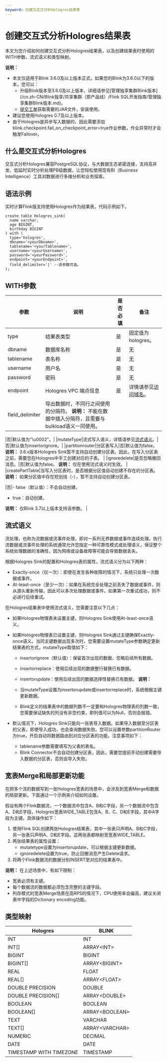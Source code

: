 ```yaml
---
keyword: 创建交互式分析Hologres结果表
---
```


# 创建交互式分析Hologres结果表

本文为您介绍如何创建交互式分析Hologres结果表，以及创建结果表时使用的WITH参数、流式语义和类型映射。

**说明：**

-   本文仅适用于Blink 3.6.0及以上版本正式，如果您的Blink为3.6.0以下的版本，您可以：
    -   升级Blink版本至3.6.0及以上版本，详细请参见[管理独享集群Blink版本](/cn.zh-CN/Blink独享/共享集群（原产品线）/Flink SQL开发指南/管理独享集群Blink版本.md)。
    -   [提交工单](https://selfservice.console.aliyun.com/ticket/createIndex?spm=5176.2020520129.console-base-top.dwork-order-1.29d546aee0gsiH)获取需要的JAR文件，安装使用。
-   建议您使用Hologres 0.7及以上版本。
-   由于Hologres是异步写入数据的，因此需要添加blink.checkpoint.fail\_on\_checkpoint\_error=true作业参数，作业异常时才会触发Failover。

## 什么是交互式分析Hologres

交互式分析Hologres兼容PostgreSQL协议，与大数据生态紧密连接，支持高并发、低延时实时分析处理PB级数据，让您轻松使用现有BI（Business Intelligence）工具对数据进行多维分析和业务探索。

## 语法示例

实时计算Flink版支持使用Hologres作为结果表，代码示例如下。

```
create table Hologres_sink(
  name varchar,
  age BIGINT,
  birthday BIGINT
) with (
  type='hologres',
  dbname='<yourDbname>',
  tablename='<yourTablename>',
  username='<yourUsername>',
  password='<yourPassword>',
  endpoint='<yourEndpoint>',
  field_delimiter='|' --该参数可选。
);
```

## WITH参数

|参数|说明|是否必填|备注|
|--|--|----|--|
|type|结果表类型|是|固定值为hologres。|
|dbname|数据库名称|是|无|
|tablename|表名称|是|无|
|username|用户名|是|无|
|password|密码|是|无|
|endpoint|Hologres VPC 端点信息|是|详情请参见[访问域名](/cn.zh-CN/了解控制台/访问域名.md)。|
|field\_delimiter|导出数据时，不同行之间使用的分隔符。 **说明：** 不能在数据中插入分隔符，且需要与bulkload语义一同使用。

|否|默认值为"\\u0002"。|
|mutateType|流式写入语义，详情请参见[流式语义](#section_yce_507_nhr)。|否|默认值为insertorignore。|
|partitionrouter|分区表写入|否|默认值为false。 **说明：** 3.6.x版本Hologres Sink暂不支持自动创建分区表。因此，在写入分区表之前，需要您在Hologres中手工创建对应的子表。 |
|ignoredelete|是否忽略撤回消息。|否|默认值为false。 **说明：** 仅在使用流式语义时生效。 |
|createPartTable|当写入分区表时，是否根据分区值自动创建不存在的分区表。 **说明：** 如果分区值中存在短划线（-），暂不支持自动创建分区表。

|否|-   false（默认值）：不会自动创建。
-   true：自动创建。

 **说明：** 仅Blink 3.7以上版本支持该参数。 |

## 流式语义

流处理，也称为流数据或流事件处理，即对一系列无界数据或事件连续处理。执行流数据或流事件处理的系统通常允许您指定一种可靠性模式或处理语义，保证整个系统处理数据的准确性，因为网络或设备故障等可能会导致数据丢失。

根据Hologres Sink的配置和Hologres表的属性，流式语义分为以下两种：

-   Exactly-once（仅一次）：即使在发生各种故障的情况下，系统只处理一次数据或事件。
-   At-least-once（至少一次）：如果在系统完全处理之前丢失了数据或事件，则从源头重新传输，因此可以多次处理数据或事件。如果第一次重试成功，则不必进行后续重试。

在Hologres结果表中使用流式语义，您需要注意以下几点：

-   如果Hologres物理表未设置主键，则Hologres Sink使用At-least-once语义。
-   如果Hologres物理表已设置主键，则Hologres Sink通过主键确保Exactly-once语义。当同主键数据出现多次时，您需要设置mutateType参数确定更新结果表的方式，mutateType取值如下：

    -   insertorignore（默认值）：保留首次出现的数据，忽略后续所有数据。
    -   insertorreplace：使用后续出现的数据整行替换已有数据。
    -   insertorupdate：使用后续出现的数据选择性替换已有数据。
    **说明：**

    -   当mutateType设置为insertorupdate或insertorreplace时，系统根据主键更新数据。
    -   Blink定义的结果表中的数据列数不一定要和Hologres物理表的列数一致，您需要保证缺失的列没有非空约束，即列值可以为Null，否则会报错。
-   默认情况下，Hologres Sink只能向一张表导入数据。如果导入数据至分区表的父表，即使导入成功，也会查询数据失败。您可以设置参数partitionRouter为true，开启自动将数据路由到对应分区表的功能。注意事项如下：
    -   tablename参数需要填写为父表的表名。
    -   Blink Connector不会自动创建分区表，因此，需要您提前手动创建需要导入数据的分区表，否则会导入失败。

## 宽表Merge和局部更新功能

在把多个流的数据写到一张Hologres宽表的场景中，会涉及到宽表Merge和数据的局部更新。下面通过一个示例来介绍如何设置。

假设有两个Flink数据流，一个数据流中包含A、B和C字段，另一个数据流中包含A、D和E字段，Hologres宽表WIDE\_TABLE包含A、B、C、D和E字段，其中A字段为主键。具体操作如下：

1.  使用Flink SQL创建两张Hologres结果表，其中一张表只声明A、B和C字段，另一张表只声明A、D和E字段。这两张表都映射至宽表WIDE\_TABLE。
2.  两张结果表的属性设置：
    -   mutatetype设置为insertorupdate，可以根据主键更新数据。
    -   ignoredelete设置为true，防止回撤消息产生Delete请求。
3.  将两个Flink数据流的数据分别INSERT至对应的结果表中。

**说明：** 在上述场景中，有如下限制：

-   宽表必须有主键。
-   每个数据流的数据都必须包含完整的主键字段。
-   列存模式的宽表Merge场景在高RPS的情况下，CPU使用率会偏高，建议关闭表中字段的Dictionary encoding功能。

## 类型映射

|Hologres|BLINK|
|--------|-----|
|INT|INT|
|INT\[\]|ARRAY<INT\>|
|BIGINT|BIGINT|
|BIGINT\[\]|ARRAY<BIGINT\>|
|REAL|FLOAT|
|REAL\[\]|ARRAY<FLOAT\>|
|DOUBLE PRECISION|DOUBLE|
|DOUBLE PRECISION\[\]|ARRAY<DOUBLE\>|
|BOOLEAN|BOOLEAN|
|BOOLEAN\[\]|ARRAY<BOOLEAN\>|
|TEXT|VARCHAR|
|TEXT\[\]|ARRAY<VARCHAR\>|
|NUMERIC|DECIMAL|
|DATE|DATE|
|TIMESTAMP WITH TIMEZONE|TIMESTAMP|

